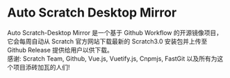 # Auto Scratch Desktop Mirror  
Auto Scratch-Desktop Mirror 是一个基于 Github Workflow 的开源镜像项目，它会每周自动从 Scratch 官方网站下载最新的 Scratch3.0 安装包并上传至 Github Release 提供给用户以供下载。  
感谢: Scratch Team, Github, Vue.js, Vuetify.js, Cnpmjs, FastGit 以及所有为这个项目添砖加瓦的人们!  